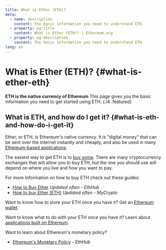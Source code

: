 ```yaml
---
title: What is Ether (ETH)?
meta:
  - name: description
    content: The basic information you need to understand ETH.
  - property: og:title
    content: What is Ether (ETH)? | Ethereum.org
  - property: og:description
    content: The basic information you need to understand ETH.
lang: en
---
```


# What is Ether (ETH)? {#what-is-ether-eth}

**ETH is the native currency of Ethereum** This page gives you the basic information you need to get started using ETH. {.l4 .featured}

## What is ETH, and how do I get it? {#what-is-eth-and-how-do-i-get-it}

Ether, or ETH, is Ethereum's native currency. It is "digital money" that can be sent over the internet instantly and cheaply, and also be used in many [Ethereum-based applications](/dapps/).

The easiest way to get ETH is to [buy some](https://docs.ethhub.io/using-ethereum/how-to-buy-ether/). There are many cryptocurrency exchanges that will allow you to buy ETH, but the one you should use will depend on where you live and how you want to pay.

For more information on how to buy ETH check out these guides:

- [How to Buy Ether](https://docs.ethhub.io/using-ethereum/how-to-buy-ether/) _Updated often - EthHub_
- [How to buy Ether (ETH)](https://support.mycrypto.com/how-to/getting-started/how-to-buy-ether-with-usd) _Updated often - MyCrypto_

Want to know how to store your ETH once you have it? Get an [Ethereum wallet](/wallets/).

Want to know what to do with your ETH once you have it? Learn about [applications built on Ethereum](/dapps/).

Want to learn about Ethereum's monetary policy?

- [Ethereum's Monetary Policy](https://docs.ethhub.io/ethereum-basics/monetary-policy/) - _EthHub_
